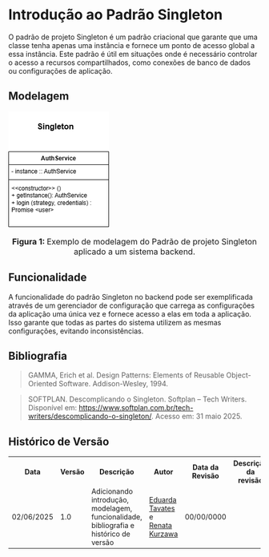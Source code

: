 # Introdução ao Padrão Singleton

O padrão de projeto Singleton é um padrão criacional que garante que uma classe tenha apenas uma instância e fornece um ponto de acesso global a essa instância. Este padrão é útil em situações onde é necessário controlar o acesso a recursos compartilhados, como conexões de banco de dados ou configurações de aplicação.

## Modelagem

![Exemplo de modelagem usando o padrão Singleton](../../../../singleton.drawio.png)

<font size="3"><p style="text-align: center"><b>Figura 1: </b>Exemplo de modelagem do Padrão de projeto Singleton aplicado a um sistema backend.</p></font>

## Funcionalidade

A funcionalidade do padrão Singleton no backend pode ser exemplificada através de um gerenciador de configuração que carrega as configurações da aplicação uma única vez e fornece acesso a elas em toda a aplicação. Isso garante que todas as partes do sistema utilizem as mesmas configurações, evitando inconsistências.

## Bibliografia

> GAMMA, Erich et al. Design Patterns: Elements of Reusable Object-Oriented Software. Addison-Wesley, 1994.

> SOFTPLAN. Descomplicando o Singleton. Softplan – Tech Writers. Disponível em: https://www.softplan.com.br/tech-writers/descomplicando-o-singleton/. Acesso em: 31 maio 2025.

## Histórico de Versão

<div align="center">
    <table>
        <tr>
            <th>Data</th>
            <th>Versão</th>
            <th>Descrição</th>
            <th>Autor</th>
            <th>Data da Revisão</th>
            <th>Descrição da revisão</th>
            <th>Revisor</th>
        </tr>
        <tr>
            <td>02/06/2025</td>
            <td>1.0</td>
            <td>Adicionando introdução, modelagem, funcionalidade, bibliografia e histórico de versão</td>
            <td><a href="https://github.com/erteduarda">Eduarda Tavates</a> e <a href="https://github.com/RenataKurzawa">Renata Kurzawa</a></td>
            <td>00/00/0000</td>
            <td></td>
            <td><a href="https://github.com/SEU_GIT]">SEU_NOME</a></td>
        </tr>
    </table>
</div>

